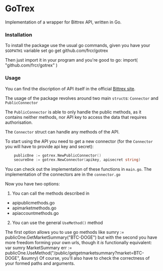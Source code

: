 # GoTrex

Implementation of a wrapper for Bittrex API, written in Go.

### Installation

To install the package use the usual go commands, given you have your `$GOPATH1` variable set
	go get github.com/frcr/gotrex
	
Then just import it in your program and you're good to go:
	import(
		"github.com/frcr/gotrex"
	)

### Usage

You can find the discription of API itself in the official [Bittrex site](https://bittrex.com/Home/Api).

The usage of the package revolves around two main `struct`s: `Connector` and `PublicConnector`

The `PublicConnector` is able to only handle the public methods, as it contains neither methods, nor API key to access the data that requires authorisation.

The `Connector` struct can handle any methods of the API.

To start using the API you need to get a new connector (for the `Connector` you will have to provide api key and secret):
~~~go
	publicOne := gotrex.NewPublicConnector()
	secureOne := gotrex.NewConnector(apikey, apisecret string)
~~~
You can check out the implementation of these functions in `main.go`. The implementation of the connectors are in the `connector.go`

Now you have two options:
1. You can call the methods described in
*	apipublicmethods.go
*	apimarketmethods.go
*	apiaccountmethods.go
2. You can use the general `UseMethod()` method

The first option allows you to use go methods like
	sumry := publicOne.GetMarketSummary("BTC-DOGE")
but with the second you have more freedom forming your own urls, though it *is* functionally equivalent:
	var sumry MarketSummary 
	err := publicOne.UseMethod("/public/getgetmarketsummary?market=BTC-DOGE", &sumry)
Of course, you'll also have to check the correctness of your formed paths and arguments.
